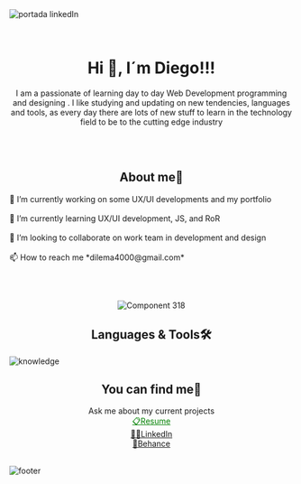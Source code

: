 </br></br>
![portada linkedIn](https://github.com/DIGORACCOON4279/DIGORACCOON4279/assets/88150970/7b89ca38-4816-4c8e-89d8-b183614af8f0)

</br>
<div aling="center">
    <h1 align="center">Hi 👋, I´m Diego!!!</h1>
<p align="center">I am a passionate of learning day to day Web Development programming and designing . I like studying and updating on new tendencies, languages and tools, as every day there are lots of new stuff to learn in the technology field to be to the cutting edge industry</p>
</div>
</br></br>

<div align="center">
    <h2>About me🚀</h2>
    <div align="left">
        🔭 I’m currently working on some UX/UI developments and my portfolio </br></br>
        🌱 I’m currently learning UX/UI development, JS, and RoR </br></br>
        👯 I’m looking to collaborate on work team in development and design </br></br>
        📫 How to reach me *dilema4000@gmail.com*
    </div>
    
</br></br>
    
![Component 318](https://github.com/DIGORACCOON4279/DIGORACCOON4279/assets/88150970/bdbccc56-966a-43f5-ad94-3493a4163211)

</div>

<h2 align="center">Languages & Tools🛠</h2>

![knowledge](https://github.com/DIGORACCOON4279/DIGORACCOON4279/assets/88150970/cbbb2a0b-e602-4173-a6be-eca7d52124b6)



<div align="center">
    <h2>You can find me📱</h2>
        Ask me about my current projects </br>
        <a style="color:green;" href="https://www.canva.com/design/DAEsDw2MN44/Qz8u92eqiV8Tdmnq5npKqg/view?website#1:resume-english">
            📋Resume
        </a> </br>
        <a href="https://www.linkedin.com/in/diegomarinmora/">
            👨‍🎓LinkedIn
        </a> </br>
        <a href="https://www.behance.net/diegomarin21">
            🎨Behance
         </a>
 </div>
 
</br>  

![footer](https://github.com/DIGORACCOON4279/DIGORACCOON4279/assets/88150970/7f8b5ae3-5a13-414d-a38e-d06eaafaff63)
